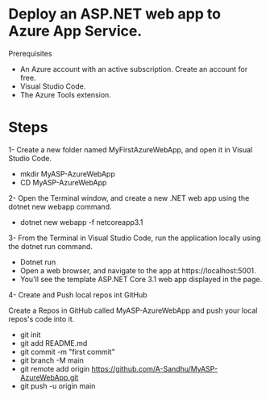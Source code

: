# Deploy an ASP.NET web app to Azure App Service.
Prerequisites
- An Azure account with an active subscription. Create an account for free.
- Visual Studio Code.
- The Azure Tools extension.

# Steps
1- Create a new folder named MyFirstAzureWebApp, and open it in Visual Studio Code.
- mkdir MyASP-AzureWebApp
- CD MyASP-AzureWebApp

2- Open the Terminal window, and create a new .NET web app using the dotnet new webapp command.
- dotnet new webapp -f netcoreapp3.1

3- From the Terminal in Visual Studio Code, run the application locally using the dotnet run command.
- Dotnet run
- Open a web browser, and navigate to the app at https://localhost:5001.
- You'll see the template ASP.NET Core 3.1 web app displayed in the page.

4- Create and Push local repos int GitHub

 Create a Repos in GitHub called MyASP-AzureWebApp and push your local repos's code into it.

- git init
- git add README.md
- git commit -m "first commit"
- git branch -M main
- git remote add origin https://github.com/A-Sandhu/MyASP-AzureWebApp.git
- git push -u origin main